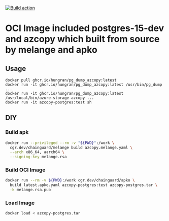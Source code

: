 [![Build action](https://github.com/tuananh/apko-image-template/actions/workflows/release.yaml/badge.svg)](https://github.com/tuananh/apko-image-template/actions/workflows/release.yaml)

# OCI Image included postgres-15-dev and azcopy which built from source by melange and apko

## Usage

```
docker pull ghcr.io/hungran/pg_dump_azcopy:latest
docker run -it ghcr.io/hungran/pg_dump_azcopy:latest /usr/bin/pg_dump ...
docker run -it ghcr.io/hungran/pg_dump_azcopy:latest /usr/local/bin/azure-storage-azcopy ...
docker run -it azcopy-postgres:test sh
```
## DIY
### Build apk
```sh
docker run --privileged --rm -v "${PWD}":/work \
  cgr.dev/chainguard/melange build azcopy.melange.yaml \
  --arch x86_64, aarch64 \
  --signing-key melange.rsa
```
### Build OCI Image
```sh
docker run --rm -v ${PWD}:/work cgr.dev/chainguard/apko \
  build latest.apko.yaml azcopy-postgres:test azcopy-postgres.tar \
  -k melange.rsa.pub
```  
### Load Image
```sh
docker load < azcopy-postgres.tar
```

